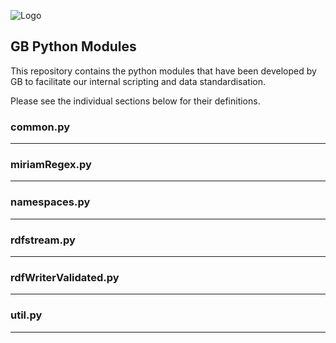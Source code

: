 ![Logo](./assets/GB-small-logo.png)   

## GB Python Modules

This repository contains the python modules that have been developed by GB to facilitate our internal scripting and data standardisation.   

Please see the individual sections below for their definitions.

### common.py
---------

### miriamRegex.py
--------------

### namespaces.py
-------------

### rdfstream.py
------------

### rdfWriterValidated.py
---------------------

### util.py
-------


